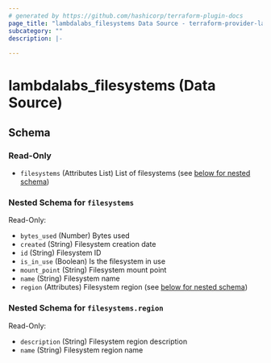 ```yaml
---
# generated by https://github.com/hashicorp/terraform-plugin-docs
page_title: "lambdalabs_filesystems Data Source - terraform-provider-lambdalabs"
subcategory: ""
description: |-
  
---
```


# lambdalabs_filesystems (Data Source)





<!-- schema generated by tfplugindocs -->
## Schema

### Read-Only

- `filesystems` (Attributes List) List of filesystems (see [below for nested schema](#nestedatt--filesystems))

<a id="nestedatt--filesystems"></a>
### Nested Schema for `filesystems`

Read-Only:

- `bytes_used` (Number) Bytes used
- `created` (String) Filesystem creation date
- `id` (String) Filesystem ID
- `is_in_use` (Boolean) Is the filesystem in use
- `mount_point` (String) Filesystem mount point
- `name` (String) Filesystem name
- `region` (Attributes) Filesystem region (see [below for nested schema](#nestedatt--filesystems--region))

<a id="nestedatt--filesystems--region"></a>
### Nested Schema for `filesystems.region`

Read-Only:

- `description` (String) Filesystem region description
- `name` (String) Filesystem region name
